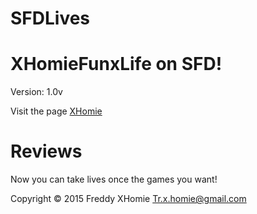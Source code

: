 # SFDLives

# XHomieFunxLife on SFD!
Version: 1.0v

Visit the page [XHomie](https://www.facebook.com/XHomie-193452574328727/?ref=ts&fref=ts!)

# Reviews

Now you can take lives once the games you want!

Copyright © 2015 Freddy XHomie Tr.x.homie@gmail.com
